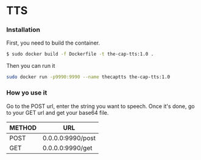 # TTS

### Installation

First, you need to build the container.

```sh
$ sudo docker build -f Dockerfile -t the-cap-tts:1.0 .
```

Then you can run it 

```sh
sudo docker run -p9990:9990 --name thecaptts the-cap-tts:1.0
```

### How yo use it

Go to the POST url, enter the string you want to speech.
Once it's done, go to your GET url and get your base64 file.

| METHOD | URL |
| ------ | ------ |
| POST | 0.0.0.0:9990/post |
| GET | 0.0.0.0:9990/get |



